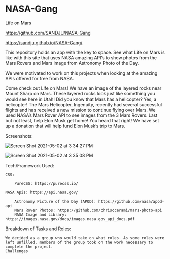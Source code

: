 # NASA-Gang

Life on Mars

https://github.com/SANDJU/NASA-Gang

https://sandju.github.io/NASA-Gang/

This repository holds an app with the key to space. See what Life on Mars is like with this site that uses NASA amazing API’s to show photos from the Mars Rovers and Mars image from Astronomy Photo of the Day.

We were motivated to work on this projects when looking at the amazing APIs offered for free from NASA.

Come check out Life on Mars! We have an image of the layered rocks near Mount Sharp on Mars. These layered rocks look just like something you would see here in Utah! Did you know that Mars has a helicopter? Yes, a helicopter! The Mars Helicopter, Ingenuity, recently had several successful flights and has received a new mission to continue flying over Mars. We used NASA’s Mars Rover API to see images from the 3 Mars Rovers. Last but not least, help Elon Musk get home! You heard that right! We have set up a donation that will help fund Elon Musk’s trip to Mars.

Screenshots:

![Screen Shot 2021-05-02 at 3 34 27 PM](https://user-images.githubusercontent.com/79028196/116828545-94fece80-ab5c-11eb-86e8-1c5586e96775.png)

![Screen Shot 2021-05-02 at 3 35 08 PM](https://user-images.githubusercontent.com/79028196/116828549-9c25dc80-ab5c-11eb-8a2a-43c8bbeb4953.png)

Tech/Framework Used:

    CSS:

        PureCSS: https://purecss.io/

    NASA Apis: https://api.nasa.gov/

        Astronomy Picture of the Day (APOD): https://github.com/nasa/apod-api
        Mars Rover Photos: https://github.com/chrisccerami/mars-photo-api
        NASA Image and Library: https://images.nasa.gov/docs/images.nasa.gov_api_docs.pdf

Breakdown of Tasks and Roles:

    We decided as a group who would take on what roles. As some roles were left unfilled, members of the group took on the work necessary to complete the project.
    Challenges
